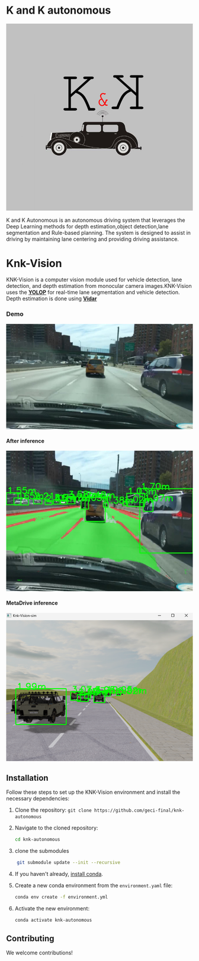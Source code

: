 # K and K autonomous

![knk_logo](assets/knk.png)

K and K Autonomous is an autonomous driving system that leverages the Deep Learning methods for depth estimation,object detection,lane segmentation and Rule-based planning. The system is designed to assist in driving by maintaining lane centering and providing driving assistance.

# Knk-Vision
KNK-Vision is a computer vision module used for vehicle detection, lane detection, and depth estimation from monocular camera images.KNK-Vision uses the [**YOLOP**](https://github.com/hustvl/YOLOP) for real-time lane segmentation and vehicle detection. Depth estimation is done using [**Vidar**](https://github.com/TRI-ML/vidar)
### Demo
![example](assets/example.jpg)
#### After inference
![infer_res](assets/result.jpg)

#### MetaDrive inference
![meta_infer](assets/metadrive.png)

## Installation

Follow these steps to set up the KNK-Vision environment and install the necessary dependencies:

1. Clone the repository:
`git clone https://github.com/geci-final/knk-autonomous`

2. Navigate to the cloned repository:
    ```bash
    cd knk-autonomous
    ```

3. clone the submodules
```bash
    git submodule update --init --recursive
```

4. If you haven't already, [install conda](https://docs.conda.io/projects/conda/en/latest/user-guide/install/index.html).

5. Create a new conda environment from the `environment.yaml` file:
    ```bash
    conda env create -f environment.yml
    ```
6. Activate the new environment:
    ```bash
    conda activate knk-autonomous
    ```
## Contributing

We welcome contributions!
